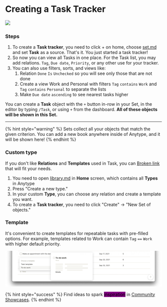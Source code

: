 # Creating a Task Tracker

![](<../.gitbook/assets/test (6).gif>)

### Steps

1. To create a **Task tracker**, you need to click + on home, choose [set.md](../self-onboarding/set.md "mention") and set **Task** as a source. That's it. You just started a task tracker!
2. So now you can view all Tasks in one place. For the Task list, you may add relations. `Tag`, `Due date`, `Priority`, or any other use for your tracker.
3. You can also use filters, sorts, and views like:
   1. Relation `Done` `Is` `Unchecked` so you will see only those that are not done
   2. Create a view Work and Personal with filters `Tag` `contains` `Work` and `Tag` `contains` `Personal` to separate the lists
   3. Make `Due date` `ascending` to see nearest tasks higher

You can create a **Task** object with the `+` button in-row in your Set, in the editor by typing `/Task`, or using `+` from the dashboard. **All of these objects will be shown in this Set.**

***

{% hint style="warning" %}
Sets collect all your objects that match the given criterion. You can add a new book anywhere inside of Anytype, and it will be shown here!
{% endhint %}

### Custom type

If you don't like **Relations** and **Templates** used in Task, you can [Broken link](broken-reference "mention") that will fit your needs.

1. You need to open [library.md](../how-to/library.md "mention") in **Home** screen, which contains all **Types** in Anytype
2. Press "Create a new type."
3. In your custom **Type**, you can choose any relation and create a template you want.
4. To create a **Task tracker**, you need to click "Create" → "New Set of objects."

### Template

It's convenient to create templates for repeatable tasks with pre-filled options. For example, templates related to Work can contain `Tag` `==` `Work` with higher default priority.

![](../.gitbook/assets/1631701898-853229-screenshot-2021-09-15-at-133017.png)

{% hint style="success" %}
Find ideas to spark <mark style="background-color:purple;">inspiration</mark> in [Community Showcases](https://community.anytype.io/c/general-discussion/showcase/13).
{% endhint %}

